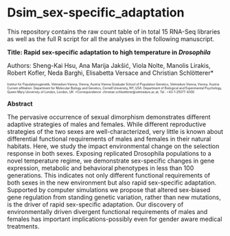 # Dsim_sex-specific_adaptation
This repository contains the raw count table of in total 15 RNA-Seq libraries as well as the full R script for all the analyses in the following manuscript.

<b>Title: Rapid sex-specific adaptation to high temperature in <i>Drosophila</i></b>

Authors: Sheng-Kai Hsu, Ana Marija Jakšić, Viola Nolte, Manolis Lirakis, Robert Kofler, Neda Barghi, Elisabetta Versace and Christian Schlötterer*

<p style="font-size:50%;">
Institut für Populationsgenetik, Vetmeduni Vienna, Vienna, Austria
Vienna Graduate School of Population Genetics, Vetmeduni Vienna, Vienna, Austria
Current affiliation: Department for Molecular Biology and Genetics, Cornell University, NY, USA.
Department of Biological and Experimental Psychology, Queen Mary University of London, London, UK.
*Correspondence: christian.schloetterer@vetmeduni.ac.at; Tel.: +43-1-25077-4300.


<b>Abstract</b>

The pervasive occurrence of sexual dimorphism demonstrates different adaptive strategies of males and females. While different reproductive strategies of the two sexes are well-characterized, very little is known about differential functional requirements of males and females in their natural habitats. Here, we study the impact environmental change on the selection response in both sexes. Exposing replicated Drosophila populations to a novel temperature regime, we demonstrate sex-specific changes in gene expression, metabolic and behavioral phenotypes in less than 100 generations. This indicates not only different functional requirements of both sexes in the new environment but also rapid sex-specific adaptation. Supported by computer simulations we propose that altered sex-biased gene regulation from standing genetic variation, rather than new mutations, is the driver of rapid sex-specific adaptation. Our discovery of environmentally driven divergent functional requirements of males and females has important implications-possibly even for gender aware medical treatments. 
